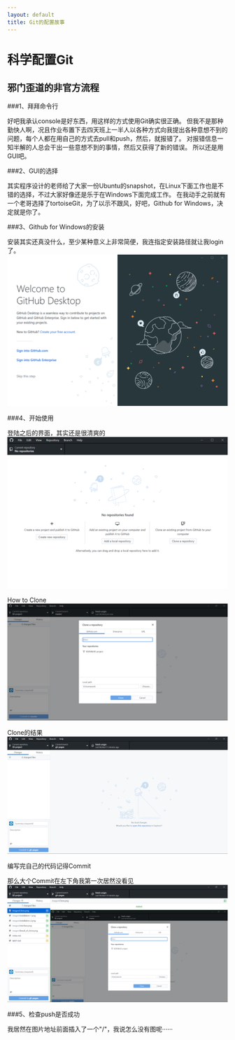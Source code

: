 ```yaml
---
layout: default
title: Git的配置故事
---
```


# 科学配置Git

## 邪门歪道的非官方流程

###1、拜拜命令行

好吧我承认console是好东西，用这样的方式使用Git确实很正确。
但我不是那种勤快人啊，况且作业布置下去四天班上一半人以各种方式向我提出各种意想不到的问题，每个人都在用自己的方式去pull和push，然后，就报错了。
对报错信息一知半解的人总会干出一些意想不到的事情，然后又获得了新的错误。
所以还是用GUI吧。

###2、GUI的选择

其实程序设计的老师给了大家一份Ubuntu的snapshot，在Linux下面工作也是不错的选择，不过大家好像还是乐于在Windows下面完成工作。
在我动手之前就有一个老哥选择了tortoiseGit，为了以示不跟风，好吧，Github for Windows，决定就是你了。

###3、Github for Windows的安装

安装其实还真没什么，至少某种意义上非常简便，我连指定安装路径就让我login了。
![](images/Installation-1.png "相信我前面啥也没有")

###4、开始使用

登陆之后的界面，其实还是很清爽的
![](images/Interface.png)

How to Clone
![](images/Clone.png)

Clone的结果
![](images/Result_of_clone.png "作业还没动呢当然没有")

编写完自己的代码记得Commit

那么大个Commit在左下角我第一次居然没看见
![](images/Commit.png)

###5、检查push是否成功

我居然在图片地址前面插入了一个"/"，我说怎么没有图呢······